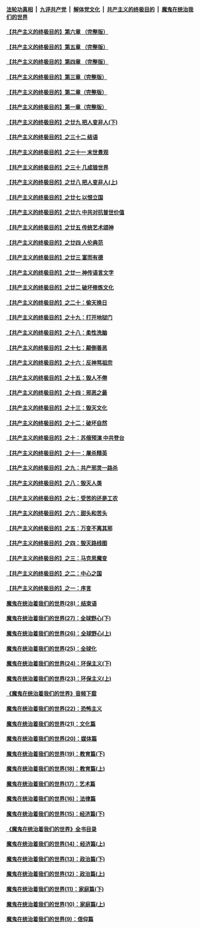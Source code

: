 ####  [法轮功真相](../../../../basic/blob/master/README.md?t=03310501) &nbsp;|&nbsp; [九评共产党](../../../../9ping.md/blob/master/README.md?t=03310501) &nbsp;|&nbsp; [解体党文化](../../../../jtdwh.md/blob/master/README.md?t=03310501)  &nbsp;|&nbsp; [共产主义的终极目的](../../../../gczydzjmd.md/blob/master/README.md?t=03310501) &nbsp;|&nbsp; [魔鬼在统治我们的世界](../../../../mgztzwmdsj.md/blob/master/README.md?t=03310501) 

#### [【共产主义的终极目的】第六章 （完整版）](../pages/nsc422/n11428913.md?t=03310501) 

#### [【共产主义的终极目的】第五章 （完整版）](../pages/nsc422/n11428912.md?t=03310501) 

#### [【共产主义的终极目的】第四章 （完整版）](../pages/nsc422/n11428907.md?t=03310501) 

#### [【共产主义的终极目的】第三章（完整版）](../pages/nsc422/n11428848.md?t=03310501) 

#### [【共产主义的终极目的】第二章（完整版）](../pages/nsc422/n11428831.md?t=03310501) 

#### [【共产主义的终极目的】第一章（完整版）](../pages/nsc422/n11417651.md?t=03310501) 

#### [【共产主义的终极目的】之廿九 把人变非人(下)](../pages/nsc422/n11344140.md?t=03310501) 

#### [【共产主义的终极目的】之三十二 结语](../pages/nsc422/n11360535.md?t=03310501) 

#### [【共产主义的终极目的】之三十一 末世景观](../pages/nsc422/n11351129.md?t=03310501) 

#### [【共产主义的终极目的】之三十 几成狼世界](../pages/nsc422/n11348280.md?t=03310501) 

#### [【共产主义的终极目的】之廿八 把人变非人(上)](../pages/nsc422/n11340492.md?t=03310501) 

#### [【共产主义的终极目的】之廿七 以恨立国](../pages/nsc422/n11336944.md?t=03310501) 

#### [【共产主义的终极目的】之廿六 中共对抗普世价值](../pages/nsc422/n11324785.md?t=03310501) 

#### [【共产主义的终极目的】之廿五 传统艺术颂神](../pages/nsc422/n11296396.md?t=03310501) 

#### [【共产主义的终极目的】之廿四 人伦典范](../pages/nsc422/n11296397.md?t=03310501) 

#### [【共产主义的终极目的】之廿三 富而有德](../pages/nsc422/n11283598.md?t=03310501) 

#### [【共产主义的终极目的】之廿一 神传语言文字](../pages/nsc422/n11263265.md?t=03310501) 

#### [【共产主义的终极目的】之廿二 破坏修炼文化](../pages/nsc422/n11245728.md?t=03310501) 

#### [【共产主义的终极目的】之二十：偷天换日](../pages/nsc422/n11238846.md?t=03310501) 

#### [【共产主义的终极目的】之十九：打开地狱门](../pages/nsc422/n11206376.md?t=03310501) 

#### [【共产主义的终极目的】之十八：柔性洗脑](../pages/nsc422/n11199994.md?t=03310501) 

#### [【共产主义的终极目的】之十七：颠倒善恶](../pages/nsc422/n11179782.md?t=03310501) 

#### [【共产主义的终极目的】之十六：反神骂祖宗](../pages/nsc422/n11166798.md?t=03310501) 

#### [【共产主义的终极目的】之十五：毁人不倦](../pages/nsc422/n11166792.md?t=03310501) 

#### [【共产主义的终极目的】之十四：邪恶之最](../pages/nsc422/n11150249.md?t=03310501) 

#### [【共产主义的终极目的】之十三：毁灭文化](../pages/nsc422/n11135227.md?t=03310501) 

#### [【共产主义的终极目的】之十二：破坏自然](../pages/nsc422/n11135214.md?t=03310501) 

#### [【共产主义的终极目的】之十：苏俄预演 中共登台](../pages/nsc422/n11118424.md?t=03310501) 

#### [【共产主义的终极目的】之十一：屠杀精英](../pages/nsc422/n11118442.md?t=03310501) 

#### [【共产主义的终极目的】之九：共产邪灵一路杀](../pages/nsc422/n11114139.md?t=03310501) 

#### [【共产主义的终极目的】之八：毁灭人类](../pages/nsc422/n11108503.md?t=03310501) 

#### [【共产主义的终极目的】之七：受苦的还是工农](../pages/nsc422/n11101809.md?t=03310501) 

#### [【共产主义的终极目的】之六：甜头和苦头](../pages/nsc422/n11096971.md?t=03310501) 

#### [【共产主义的终极目的】之五：万变不离其邪](../pages/nsc422/n11091285.md?t=03310501) 

#### [【共产主义的终极目的】之四：毁灭路线图](../pages/nsc422/n11086284.md?t=03310501) 

#### [【共产主义的终极目的】之三：马克思魔变](../pages/nsc422/n11061941.md?t=03310501) 

#### [【共产主义的终极目的】之二：中心之国](../pages/nsc422/n11047728.md?t=03310501) 

#### [【共产主义的终极目的】之一：序言](../pages/nsc422/n11086077.md?t=03310501) 

#### [魔鬼在统治着我们的世界(28)：结束语](../pages/nsc422/n10936246.md?t=03310501) 

#### [魔鬼在统治着我们的世界(27)：全球野心(下)](../pages/nsc422/n10928319.md?t=03310501) 

#### [魔鬼在统治着我们的世界(26)：全球野心(上)](../pages/nsc422/n10900318.md?t=03310501) 

#### [魔鬼在统治着我们的世界(25)：全球化](../pages/nsc422/n10788205.md?t=03310501) 

#### [魔鬼在统治着我们的世界(24)：环保主义(下)](../pages/nsc422/n10695307.md?t=03310501) 

#### [魔鬼在统治着我们的世界(23)：环保主义(上)](../pages/nsc422/n10688613.md?t=03310501) 

#### [《魔鬼在统治着我们的世界》音频下载](../pages/nsc422/n10635553.md?t=03310501) 

#### [魔鬼在统治着我们的世界(22)：恐怖主义](../pages/nsc422/n10614727.md?t=03310501) 

#### [魔鬼在统治着我们的世界(21)：文化篇](../pages/nsc422/n10597706.md?t=03310501) 

#### [魔鬼在统治着我们的世界(20)：媒体篇](../pages/nsc422/n10586579.md?t=03310501) 

#### [魔鬼在统治着我们的世界(19)：教育篇(下)](../pages/nsc422/n10564808.md?t=03310501) 

#### [魔鬼在统治着我们的世界(18)：教育篇(上)](../pages/nsc422/n10526970.md?t=03310501) 

#### [魔鬼在统治着我们的世界(17)：艺术篇](../pages/nsc422/n10499093.md?t=03310501) 

#### [魔鬼在统治着我们的世界(16)：法律篇](../pages/nsc422/n10485969.md?t=03310501) 

#### [魔鬼在统治着我们的世界(15)：经济篇(下)](../pages/nsc422/n10469975.md?t=03310501) 

#### [《魔鬼在统治着我们的世界》全书目录](../pages/nsc422/n10464261.md?t=03310501) 

#### [魔鬼在统治着我们的世界(14)：经济篇(上)](../pages/nsc422/n10457370.md?t=03310501) 

#### [魔鬼在统治着我们的世界(13)：政治篇(下)](../pages/nsc422/n10448270.md?t=03310501) 

#### [魔鬼在统治着我们的世界(12)：政治篇(上)](../pages/nsc422/n10444576.md?t=03310501) 

#### [魔鬼在统治着我们的世界(11)：家庭篇(下)](../pages/nsc422/n10440961.md?t=03310501) 

#### [魔鬼在统治着我们的世界(10)：家庭篇(上)](../pages/nsc422/n10435448.md?t=03310501) 

#### [魔鬼在统治着我们的世界(9)：信仰篇](../pages/nsc422/n10432159.md?t=03310501) 

